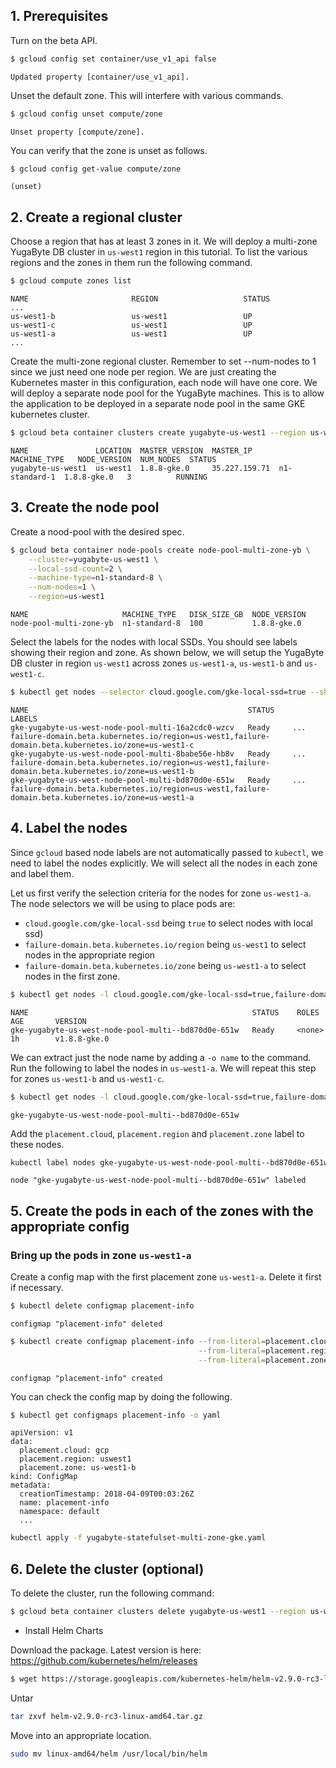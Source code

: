 ## 1. Prerequisites

Turn on the beta API.

```{.sh .copy .separator-dollar}
$ gcloud config set container/use_v1_api false
```
```
Updated property [container/use_v1_api].
```

Unset the default zone. This will interfere with various commands.

```{.sh .copy .separator-dollar}
$ gcloud config unset compute/zone
```
```
Unset property [compute/zone].
```

You can verify that the zone is unset as follows.

```{.sh .copy .separator-dollar}
$ gcloud config get-value compute/zone
```
```
(unset)
```

## 2. Create a regional cluster

Choose a region that has at least 3 zones in it. We will deploy a multi-zone YugaByte DB cluster in `us-west1` region in this tutorial. To list the various regions and the zones in them run the following command.

```{.sh .copy .separator-dollar}
$ gcloud compute zones list
```
```
NAME                       REGION                   STATUS
...
us-west1-b                 us-west1                 UP
us-west1-c                 us-west1                 UP
us-west1-a                 us-west1                 UP
...
```


Create the multi-zone regional cluster. Remember to set --num-nodes to 1 since we just need one node per region. We are just creating the Kubernetes master in this configuration, each node will have one core. We will deploy a separate node pool for the YugaByte machines. This is to allow the application to be deployed in a separate node pool in the same GKE kubernetes cluster.

```{.sh .copy .separator-dollar}
$ gcloud beta container clusters create yugabyte-us-west1 --region us-west1 --num-nodes 1
```
```
NAME               LOCATION  MASTER_VERSION  MASTER_IP      MACHINE_TYPE   NODE_VERSION  NUM_NODES  STATUS
yugabyte-us-west1  us-west1  1.8.8-gke.0     35.227.159.71  n1-standard-1  1.8.8-gke.0   3          RUNNING
```


## 3. Create the node pool

Create a nood-pool with the desired spec.

```{.sh .copy .separator-dollar}
$ gcloud beta container node-pools create node-pool-multi-zone-yb \
    --cluster=yugabyte-us-west1 \
    --local-ssd-count=2 \
    --machine-type=n1-standard-8 \
    --num-nodes=1 \
    --region=us-west1
```
```
NAME                     MACHINE_TYPE   DISK_SIZE_GB  NODE_VERSION
node-pool-multi-zone-yb  n1-standard-8  100           1.8.8-gke.0
```


Select the labels for the nodes with local SSDs. You should see labels showing their region and zone. As shown below, we will setup the YugaByte DB cluster in region `us-west1` across zones `us-west1-a`, `us-west1-b` and `us-west1-c`.

```{.sh .copy .separator-dollar}
$ kubectl get nodes --selector cloud.google.com/gke-local-ssd=true --show-labels
```
```
NAME                                                 STATUS          LABELS
gke-yugabyte-us-west-node-pool-multi-16a2cdc0-wzcv   Ready     ...   failure-domain.beta.kubernetes.io/region=us-west1,failure-domain.beta.kubernetes.io/zone=us-west1-c
gke-yugabyte-us-west-node-pool-multi-8babe56e-hb8v   Ready     ...   failure-domain.beta.kubernetes.io/region=us-west1,failure-domain.beta.kubernetes.io/zone=us-west1-b
gke-yugabyte-us-west-node-pool-multi-bd870d0e-651w   Ready     ...   failure-domain.beta.kubernetes.io/region=us-west1,failure-domain.beta.kubernetes.io/zone=us-west1-a
```


## 4. Label the nodes

Since `gcloud` based node labels are not automatically passed to `kubectl`, we need to label the nodes explicitly. We will select all the nodes in each zone and label them.

Let us first verify the selection criteria for the nodes for zone `us-west1-a`. The node selectors we will be using to place pods are:
- `cloud.google.com/gke-local-ssd` being `true` to select nodes with local ssd)
- `failure-domain.beta.kubernetes.io/region` being `us-west1` to select nodes in the appropriate region
- `failure-domain.beta.kubernetes.io/zone` being `us-west1-a` to select nodes in the first zone.

```{.sh .copy .separator-dollar}
$ kubectl get nodes -l cloud.google.com/gke-local-ssd=true,failure-domain.beta.kubernetes.io/zone=us-west1-a
```
```
NAME                                                  STATUS    ROLES     AGE       VERSION
gke-yugabyte-us-west-node-pool-multi--bd870d0e-651w   Ready     <none>    1h        v1.8.8-gke.0
```

We can extract just the node name by adding a `-o name` to the command. Run the following to label the nodes in `us-west1-a`. We will repeat this step for zones `us-west1-b` and `us-west1-c`.

```{.sh .copy .separator-dollar}
$ kubectl get nodes -l cloud.google.com/gke-local-ssd=true,failure-domain.beta.kubernetes.io/zone=us-west1-a -o name | sed 's/nodes\///'
```
```
gke-yugabyte-us-west-node-pool-multi--bd870d0e-651w
```

Add the `placement.cloud`, `placement.region` and `placement.zone` label to these nodes.

```{.sh .copy .separator-dollar}
kubectl label nodes gke-yugabyte-us-west-node-pool-multi--bd870d0e-651w placement.cloud=gcp placement.region=us-west1 placement.zone=us-west1-a
```
```
node "gke-yugabyte-us-west-node-pool-multi--bd870d0e-651w" labeled
```




## 5. Create the pods in each of the zones with the appropriate config

### Bring up the pods in zone `us-west1-a`

Create a config map with the first placement zone `us-west1-a`. Delete it first if necessary.

```{.sh .copy .separator-dollar}
$ kubectl delete configmap placement-info
```
```
configmap "placement-info" deleted
```


```{.sh .copy .separator-dollar}
$ kubectl create configmap placement-info --from-literal=placement.cloud=gcp \
                                          --from-literal=placement.region=uswest1 \
                                          --from-literal=placement.zone=us-west1-a
```
```
configmap "placement-info" created
```

You can check the config map by doing the following.

```{.sh .copy .separator-dollar}
$ kubectl get configmaps placement-info -o yaml
```
```
apiVersion: v1
data:
  placement.cloud: gcp
  placement.region: uswest1
  placement.zone: us-west1-b
kind: ConfigMap
metadata:
  creationTimestamp: 2018-04-09T00:03:26Z
  name: placement-info
  namespace: default
  ...
```


```{.sh .copy .separator-dollar}
kubectl apply -f yugabyte-statefulset-multi-zone-gke.yaml
```


## 6. Delete the cluster (optional)

To delete the cluster, run the following command:

```{.sh .copy .separator-dollar}
$ gcloud beta container clusters delete yugabyte-us-west1 --region us-west1
```


- Install Helm Charts

Download the package. Latest version is here: https://github.com/kubernetes/helm/releases

```{.sh .copy .separator-dollar}
$ wget https://storage.googleapis.com/kubernetes-helm/helm-v2.9.0-rc3-linux-amd64.tar.gz
```

Untar

```{.sh .copy .separator-dollar}
tar zxvf helm-v2.9.0-rc3-linux-amd64.tar.gz
```

Move into an appropriate location.

```{.sh .copy .separator-dollar}
sudo mv linux-amd64/helm /usr/local/bin/helm
```



